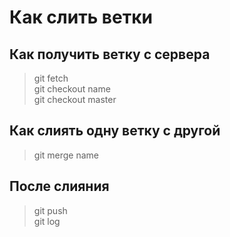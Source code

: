 # Как слить ветки  

## Как получить ветку с сервера  
> git fetch  
> git checkout name  
> git checkout master  

## Как слиять одну ветку с другой  
> git merge name  

## После слияния  
> git push  
> git log  